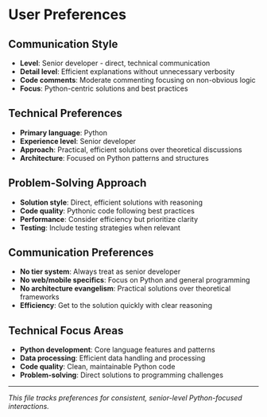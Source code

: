 # User Preferences

## Communication Style
- **Level**: Senior developer - direct, technical communication
- **Detail level**: Efficient explanations without unnecessary verbosity
- **Code comments**: Moderate commenting focusing on non-obvious logic
- **Focus**: Python-centric solutions and best practices

## Technical Preferences
- **Primary language**: Python
- **Experience level**: Senior developer
- **Approach**: Practical, efficient solutions over theoretical discussions
- **Architecture**: Focused on Python patterns and structures

## Problem-Solving Approach
- **Solution style**: Direct, efficient solutions with reasoning
- **Code quality**: Pythonic code following best practices
- **Performance**: Consider efficiency but prioritize clarity
- **Testing**: Include testing strategies when relevant

## Communication Preferences
- **No tier system**: Always treat as senior developer
- **No web/mobile specifics**: Focus on Python and general programming
- **No architecture evangelism**: Practical solutions over theoretical frameworks
- **Efficiency**: Get to the solution quickly with clear reasoning

## Technical Focus Areas
- **Python development**: Core language features and patterns
- **Data processing**: Efficient data handling and processing
- **Code quality**: Clean, maintainable Python code
- **Problem-solving**: Direct solutions to programming challenges

---
*This file tracks preferences for consistent, senior-level Python-focused interactions.*